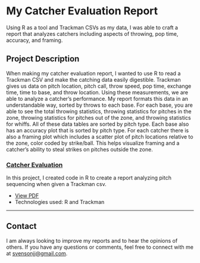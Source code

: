 # My Catcher Evaluation Report

Using R as a tool and Trackman CSVs as my data, I was able to craft a report that analyzes catchers including aspects of throwing, pop time, accuracy, and framing.

## Project Description

When making my catcher evaluation report, I wanted to use R to read a Trackman CSV and make the catching data easily digestible. Trackman gives us data on pitch location, pitch call, throw speed, pop time, exchange time, time to base, and throw location. Using these measurements, we are able to analyze a catcher’s performance. My report formats this data in an understandable way, sorted by throws to each base. For each base, you are able to see the total throwing statistics, throwing statistics for pitches in the zone, throwing statistics for pitches out of the zone, and throwing statistics for whiffs. All of these data tables are sorted by pitch type. Each base also has an accuracy plot that is sorted by pitch type. For each catcher there is also a framing plot which includes a scatter plot of pitch locations relative to the zone, color coded by strike/ball. This helps visualize framing and a catcher’s ability to steal strikes on pitches outside the zone.

### [Catcher Evaluation](#)
In this project, I created code in R to create a report analyzing pitch sequencing when given a Trackman csv.

- [View PDF](https://github.com/jjsvenson/jj-svenson-baseball-analytics/blob/968b9d2a5a14aaee7010f3607ae1ddc7994c14d6/Arizona%20Wildcats%20Catcher%20Evaluations.pdf)
- Technologies used: R and Trackman



---

## Contact

I am always looking to improve my reports and to hear the opinions of others. If you have any questions or comments, feel free to connect with me at [svensonjj@gmail.com](mailto:svensonjj@gmail.com).
